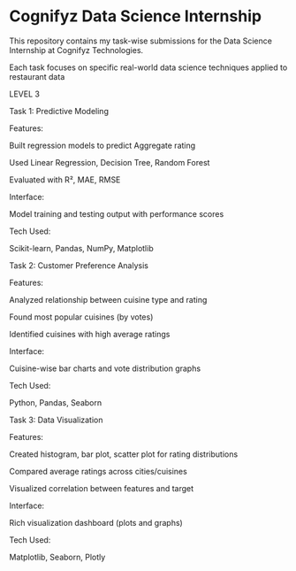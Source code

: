 # Cognifyz Data Science Internship

This repository contains my task-wise submissions for the Data Science Internship at Cognifyz Technologies. 

Each task focuses on specific real-world data science techniques applied to restaurant data

LEVEL 3

 Task 1: Predictive Modeling

Features:

Built regression models to predict Aggregate rating

Used Linear Regression, Decision Tree, Random Forest

Evaluated with R², MAE, RMSE

Interface:

Model training and testing output with performance scores

Tech Used:

Scikit-learn, Pandas, NumPy, Matplotlib

Task 2: Customer Preference Analysis

Features:

Analyzed relationship between cuisine type and rating

Found most popular cuisines (by votes)

Identified cuisines with high average ratings

Interface:

Cuisine-wise bar charts and vote distribution graphs

Tech Used:

Python, Pandas, Seaborn

 Task 3: Data Visualization
 
Features:

Created histogram, bar plot, scatter plot for rating distributions

Compared average ratings across cities/cuisines

Visualized correlation between features and target

Interface:

Rich visualization dashboard (plots and graphs)

Tech Used:

Matplotlib, Seaborn, Plotly
